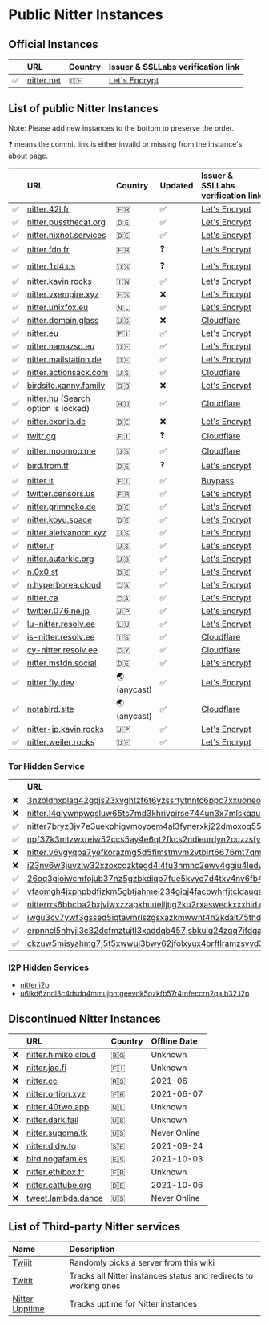 # Public Nitter Instances

## Official Instances

|         | URL                               | Country | Issuer & SSLLabs verification&nbsp;link                                    |
| :------ | :-------------------------------- | :------ | :------------------------------------------------------------------------- |
| &#9989; | [nitter.net](https://nitter.net/) | 🇩🇪      | [Let's Encrypt](https://www.ssllabs.com/ssltest/analyze.html?d=nitter.net) |

## List of public Nitter Instances

Note: Please add new instances to the bottom to preserve the order.

<!--
- nitter.snopyta.org admin ask us to "hide it from the top, otherwise it might get as popular as invidious"
-->

❓ means the commit link is either invalid or missing from the instance's about page.

|     | URL                                                           | Country    | Updated | Issuer & SSLLabs verification&nbsp;link                                                |
| :-- | :------------------------------------------------------------ | :--------- | :------ | :------------------------------------------------------------------------------------- |
| ✅  | [nitter.42l.fr](https://nitter.42l.fr/)                       | 🇫🇷       | ✅      | [Let's Encrypt](https://www.ssllabs.com/ssltest/analyze.html?d=nitter.42l.fr)          |
| ✅  | [nitter.pussthecat.org](https://nitter.pussthecat.org)        | 🇩🇪       | ✅      | [Let's Encrypt](https://www.ssllabs.com/ssltest/analyze.html?d=nitter.pussthecat.org)  |
| ✅  | [nitter.nixnet.services](https://nitter.nixnet.services/)     | 🇩🇪       | ✅      | [Let's Encrypt](https://www.ssllabs.com/ssltest/analyze.html?d=nitter.nixnet.services) |
| ✅  | [nitter.fdn.fr](https://nitter.fdn.fr/)                       | 🇫🇷       | ❓      | [Let's Encrypt](https://www.ssllabs.com/ssltest/analyze.html?d=nitter.fdn.fr)          |
| ✅  | [nitter.1d4.us](https://nitter.1d4.us/)                       | 🇺🇸       | ❓      | [Let's Encrypt](https://www.ssllabs.com/ssltest/analyze.html?d=nitter.1d4.us)          |
| ✅  | [nitter.kavin.rocks](https://nitter.kavin.rocks)              | 🇮🇳       | ✅      | [Let's Encrypt](https://www.ssllabs.com/ssltest/analyze.html?d=nitter.kavin.rocks)        |
| ✅ | [nitter.vxempire.xyz](https://nitter.vxempire.xyz)            | 🇪🇸        | ❌      | [Let's Encrypt](https://www.ssllabs.com/ssltest/analyze.html?d=nitter.vxempire.xyz) |
| ✅  | [nitter.unixfox.eu](https://nitter.unixfox.eu)                | 🇳🇱       | ✅      | [Let's Encrypt](https://www.ssllabs.com/ssltest/analyze.html?d=nitter.unixfox.eu)      |
| ✅  | [nitter.domain.glass](https://nitter.domain.glass)            | 🇺🇸       | ❌      | [Cloudflare](https://www.ssllabs.com/ssltest/analyze.html?d=nitter.domain.glass)       |
| ✅  | [nitter.eu](https://nitter.eu)                                | 🇫🇮       | ✅      | [Let's Encrypt](https://www.ssllabs.com/ssltest/analyze.html?d=nitter.eu)              |
| ✅  | [nitter.namazso.eu](https://nitter.namazso.eu)                | 🇩🇪       | ✅      | [Let's Encrypt](https://www.ssllabs.com/ssltest/analyze.html?d=nitter.namazso.eu)      |
| ✅  | [nitter.mailstation.de](https://nitter.mailstation.de)        | 🇩🇪       | ✅      | [Let's Encrypt](https://www.ssllabs.com/ssltest/analyze.html?d=nitter.mailstation.de)  |
| ✅  | [nitter.actionsack.com](https://nitter.actionsack.com)        | 🇺🇸       | ✅      | [Cloudflare](https://www.ssllabs.com/ssltest/analyze.html?d=nitter.actionsack.com)     |
| ✅  | [birdsite.xanny.family](https://birdsite.xanny.family)        | 🇬🇧       | ❌      | [Let's Encrypt](https://www.ssllabs.com/ssltest/analyze.html?d=birdsite.xanny.family)  |
| ✅  | [nitter.hu](https://nitter.hu) (Search option is locked)  | 🇭🇺       | ✅      | [Cloudflare](https://www.ssllabs.com/ssltest/analyze.html?d=nitter.hu)                 |
| ✅  | [nitter.exonip.de](https://nitter.exonip.de/)                 | 🇩🇪       | ❌      | [Let's Encrypt](https://www.ssllabs.com/ssltest/analyze.html?d=nitter.exonip.de)       |
| ✅  | [twitr.gq](https://twitr.gq/)                                 | 🇫🇮       | ❓      | [Cloudflare](https://www.ssllabs.com/ssltest/analyze.html?d=twitr.gq)                  |
| ✅  | [nitter.moomoo.me](https://nitter.moomoo.me)                  | 🇺🇸       | ✅      | [Cloudflare](https://www.ssllabs.com/ssltest/analyze.html?d=nitter.moomoo.me)          |
| ✅  | [bird.trom.tf](https://bird.trom.tf/)                         | 🇩🇪       | ❓      | [Let's Encrypt](https://www.ssllabs.com/ssltest/analyze.html?d=bird.trom.tf)           |
| ✅  | [nitter.it](https://nitter.it)                        | 🇫🇮        | ✅              | [Buypass](https://www.ssllabs.com/ssltest/analyze.html?d=nitter.it)          |
| ✅  | [twitter.censors.us](https://twitter.censors.us)              | 🇫🇷       | ✅      | [Let's Encrypt](https://www.ssllabs.com/ssltest/analyze.html?d=twitter.censors.us)     |
| ✅  | [nitter.grimneko.de](https://nitter.grimneko.de)              | 🇩🇪       | ✅      | [Let's Encrypt](https://www.ssllabs.com/ssltest/analyze.html?d=nitter.grimneko.de)     |
| ✅  | [nitter.koyu.space](https://nitter.koyu.space/)               | 🇩🇪       | ✅      | [Let's Encrypt](https://www.ssllabs.com/ssltest/analyze.html?d=nitter.koyu.space)      |
| ✅  | [nitter.alefvanoon.xyz](https://nitter.alefvanoon.xyz/)       | 🇺🇸       | ✅      | [Let's Encrypt](https://www.ssllabs.com/ssltest/analyze.html?d=nitter.alefvanoon.xyz)  |
| ✅  | [nitter.ir](https://nitter.ir/)                               | 🇺🇸       | ✅      | [Let's Encrypt](https://www.ssllabs.com/ssltest/analyze.html?d=nitter.ir)              |
| ✅  | [nitter.autarkic.org](https://nitter.autarkic.org/)           | 🇺🇸       | ✅      | [Let's Encrypt](https://www.ssllabs.com/ssltest/analyze.html?d=nitter.autarkic.org)    |
| ✅  | [n.0x0.st](https://n.0x0.st/)                                 | 🇩🇪       | ✅      | [Let's Encrypt](https://www.ssllabs.com/ssltest/analyze.html?d=n.0x0.st)               |
| ✅  | [n.hyperborea.cloud](https://n.hyperborea.cloud/)             | 🇨🇦       | ✅      | [Let's Encrypt](https://www.ssllabs.com/ssltest/analyze.html?d=n.hyperborea.cloud)     |
| ✅  | [nitter.ca](https://nitter.ca/)             | 🇨🇦       | ✅      | [Let's Encrypt](https://www.ssllabs.com/ssltest/analyze.html?d=nitter.ca)     |
| ✅  | [twitter.076.ne.jp](https://twitter.076.ne.jp)  | 🇯🇵  |  ✅   | [Let's Encrypt](https://www.ssllabs.com/ssltest/analyze.html?d=twitter.076.ne.jp)     |
| ✅  | [lu-nitter.resolv.ee](https://lu-nitter.resolv.ee)  | 🇱🇺  |  ✅   | [Let's Encrypt](https://www.ssllabs.com/ssltest/analyze.html?d=lu-nitter.resolv.ee)     |
| ✅  | [is-nitter.resolv.ee](https://is-nitter.resolv.ee)  | 🇮🇸  |  ✅   | [Cloudflare](https://www.ssllabs.com/ssltest/analyze.html?d=is-nitter.resolv.ee)     |
| ✅  | [cy-nitter.resolv.ee](https://cy-nitter.resolv.ee)  | 🇨🇾  |  ✅   | [Cloudflare](https://www.ssllabs.com/ssltest/analyze.html?d=cy-nitter.resolv.ee)     |
| ✅  | [nitter.mstdn.social](https://nitter.mstdn.social)  | 🇩🇪  |  ✅   | [Let's Encrypt](https://www.ssllabs.com/ssltest/analyze.html?d=nitter.mstdn.social)     |
| ✅  | [nitter.fly.dev](https://nitter.fly.dev)  | 🌏 (anycast) |  ✅   | [Let's Encrypt](https://www.ssllabs.com/ssltest/analyze.html?d=nitter.fly.dev)     |
| ✅  | [notabird.site](https://notabird.site)  | 🌏 (anycast)  |  ✅   | [Cloudflare](https://www.ssllabs.com/ssltest/analyze.html?d=notabird.site)     |
| ✅  | [nitter-jp.kavin.rocks](https://nitter-jp.kavin.rocks)              | 🇯🇵       | ✅      | [Let's Encrypt](https://www.ssllabs.com/ssltest/analyze.html?d=nitter-jp.kavin.rocks)        |
| ✅  | [nitter.weiler.rocks](https://nitter.weiler.rocks)  | 🇩🇪  |  ✅   | [Let's Encrypt](https://www.ssllabs.com/ssltest/analyze.html?d=nitter.weiler.rocks)     |
### Tor Hidden Service

|     | URL                                                                                                                                                    |
| :-- | :----------------------------------------------------------------------------------------------------------------------------------------------------- |
| ❌  | [3nzoldnxplag42gqjs23xvghtzf6t6yzssrtytnntc6ppc7xxuoneoad.onion](http://3nzoldnxplag42gqjs23xvghtzf6t6yzssrtytnntc6ppc7xxuoneoad.onion/)               |
| ❌  | [nitter.l4qlywnpwqsluw65ts7md3khrivpirse744un3x7mlskqauz5pyuzgqd.onion](http://nitter.l4qlywnpwqsluw65ts7md3khrivpirse744un3x7mlskqauz5pyuzgqd.onion/) |
| ✅  | [nitter7bryz3jv7e3uekphigvmoyoem4al3fynerxkj22dmoxoq553qd.onion](http://nitter7bryz3jv7e3uekphigvmoyoem4al3fynerxkj22dmoxoq553qd.onion/)               |
| ✅  | [npf37k3mtzwxreiw52ccs5ay4e6qt2fkcs2ndieurdyn2cuzzsfyfvid.onion](http://npf37k3mtzwxreiw52ccs5ay4e6qt2fkcs2ndieurdyn2cuzzsfyfvid.onion/)               |
| ❌  | [nitter.v6vgyqpa7yefkorazmg5d5fimstmvm2vtbirt6676mt7qmllrcnwycqd.onion](http://nitter.v6vgyqpa7yefkorazmg5d5fimstmvm2vtbirt6676mt7qmllrcnwycqd.onion/) |
| ❌  | [i23nv6w3juvzlw32xzoxcqzktegd4i4fu3nmnc2ewv4ggiu4ledwklad.onion](http://i23nv6w3juvzlw32xzoxcqzktegd4i4fu3nmnc2ewv4ggiu4ledwklad.onion/)               |
| ✅  | [26oq3gioiwcmfojub37nz5gzbkdiqp7fue5kvye7d4txv4ny6fb4wwid.onion](http://26oq3gioiwcmfojub37nz5gzbkdiqp7fue5kvye7d4txv4ny6fb4wwid.onion/)               |
| ✅  | [vfaomgh4jxphpbdfizkm5gbtjahmei234giqj4facbwhrfjtcldauqad.onion](http://vfaomgh4jxphpbdfizkm5gbtjahmei234giqj4facbwhrfjtcldauqad.onion/)               |
| ✅  | [nitterrrs6bbcba2bxjviwxzzapkhuuelljtig2ku2rxasweckxxxhid.onion](http://nitterrrs6bbcba2bxjviwxzzapkhuuelljtig2ku2rxasweckxxxhid.onion/)               |
| ✅  | [iwgu3cv7ywf3gssed5iqtavmrlszgsxazkmwwnt4h2kdait75thdyrqd.onion](http://iwgu3cv7ywf3gssed5iqtavmrlszgsxazkmwwnt4h2kdait75thdyrqd.onion/)               |
| ✅  | [erpnncl5nhyji3c32dcfmztujtl3xaddqb457jsbkulq24zqq7ifdgad.onion](http://erpnncl5nhyji3c32dcfmztujtl3xaddqb457jsbkulq24zqq7ifdgad.onion/)               |
| ✅  | [ckzuw5misyahmg7j5t5xwwuj3bwy62jfolxyux4brfflramzsvvd3syd.onion](http://ckzuw5misyahmg7j5t5xwwuj3bwy62jfolxyux4brfflramzsvvd3syd.onion/)               |

### I2P Hidden Services

-   [nitter.i2p](http://axd6uavsstsrvstva4mzlzh4ct76rc6zdug3nxdgeitrzczhzf4q.b32.i2p/)
-   [u6ikd6zndl3c4dsdq4mmujpntgeevdk5qzkfb57r4tnfeccrn2qa.b32.i2p](http://u6ikd6zndl3c4dsdq4mmujpntgeevdk5qzkfb57r4tnfeccrn2qa.b32.i2p/)

## Discontinued Nitter Instances

|    | URL                                                    | Country | Offline Date |
| :- | :----------------------------------------------------- | :------ | :----------- |
| ❌ | [nitter.himiko.cloud](https://nitter.himiko.cloud)     | 🇧🇬      | Unknown      |
| ❌ | [nitter.jae.fi](https://nitter.jae.fi)                 | 🇫🇮      | Unknown      |
| ❌ | [nitter.cc](https://nitter.cc)                         | 🇷🇸      | 2021-06      |
| ❌ | [nitter.ortion.xyz](https://nitter.ortion.xyz)         | 🇫🇷      | 2021-06-07   |
| ❌ | [nitter.40two.app](https://nitter.40two.app)           | 🇳🇱      | Unknown      |
| ❌ | [nitter.dark.fail](https://nitter.dark.fail)           | 🇺🇸      | Unknown      |
| ❌ | [nitter.sugoma.tk](https://nitter.sugoma.tk)           | 🇺🇸      | Never Online |
| ❌ | [nitter.didw.to](https://nitter.didw.to)               | 🇸🇪      | 2021-09-24   |
| ❌ | [bird.nogafam.es](https://bird.nogafam.es)             | 🇪🇸      | 2021-10-03   |
| ❌ | [nitter.ethibox.fr](https://nitter.ethibox.fr)         | 🇫🇷      | Unknown      |
| ❌ | [nitter.cattube.org](https://nitter.cattube.org/)      | 🇩🇪      | 2021-10-06   |
| ❌ | [tweet.lambda.dance](https://tweet.lambda.dance)       | 🇺🇸      | Never Online |


## List of Third-party Nitter services

| Name                                                          | Description                                                      |
| :------------------------------------------------------------ | :--------------------------------------------------------------- |
| [Twiiit](https://twiiit.com)                                  | Randomly picks a server from this wiki                           |
| [Twitit](https://twitit.gq)                                   | Tracks all Nitter instances status and redirects to working ones |
| [Nitter Upptime](https://xnaas.github.io/nitter-instances/)   | Tracks uptime for Nitter instances  |
